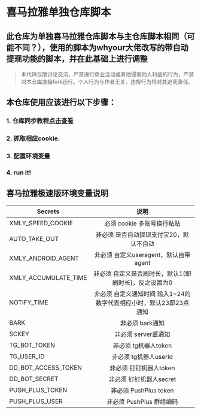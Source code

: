 #  喜马拉雅单独仓库脚本

## 此仓库为单独喜马拉雅仓库脚本与主仓库脚本相同（可能不同？），使用的脚本为whyour大佬改写的带自动提现功能的脚本，并在此基础上进行调整

> 本代码仅限讨论交流，严禁进行商业活动或其他侵害他人利益的行为，严禁对本仓库直接fork运行。个人行为与作者无关，违规行为将对其追究责任。

## 本仓库使用应该进行以下步骤：

### 1. 仓库同步教程[点击查看](backup/reposync.md)

### 2. 抓取相应cookie.

### 3. 配置环境变量

### 4. run it!

## 喜马拉雅极速版环境变量说明

| Secrets              |                             说明                             |
| -------------------- | :----------------------------------------------------------: |
| XMLY_SPEED_COOKIE    |                  必须 cookie 多账号换行粘贴                  |
| AUTO_TAKE_OUT        |           非必须 是否自动提现支付宝20，默认不自动            |
| XMLY_ANDROID_AGENT   |            非必须 自定义useragent，默认自带agent             |
| XMLY_ACCUMULATE_TIME |    非必须 自定义是否刷时长，默认1(即刷时长)，反之设置为0     |
| NOTIFY_TIME          | 非必须 自定义通知时间 输入1~24的数字代表相应小时，默认23即23点通知 |
| BARK                 |                       非必须 bark通知                        |
| SCKEY                |                     非必须 server酱通知                      |
| TG_BOT_TOKEN         |                     非必须 tg机器人token                     |
| TG_USER_ID           |                    非必须 tg机器人userId                     |
| DD_BOT_ACCESS_TOKEN  |                    非必须 钉钉机器人token                    |
| DD_BOT_SECRET        |                   非必须 钉钉机器人secret                    |
| PUSH_PLUS_TOKEN      |                    非必须 PushPlus token                     |
| PUSH_PLUS_USER       |                   非必须 PushPlus 群组编码                   |
   
